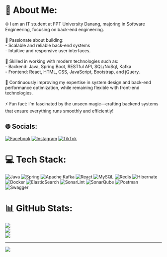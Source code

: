 # 💫 About Me:
🌐 I am an IT student at FPT University Danang, majoring in Software Engineering, focusing on back-end engineering.<br><br>🚀 Passionate about building:<br>- Scalable and reliable back-end systems<br>- Intuitive and responsive user interfaces.<br><br>🤝 Skilled in working with modern technologies such as:<br>- Backend: Java, Spring Boot, RESTful API, SQL/NoSql, Kafka<br>- Frontend: React, HTML, CSS, JavaScript, Bootstrap, and jQuery.<br><br>🌱 Continuously improving my expertise in system design and back-end performance optimization, while remaining flexible with front-end technologies.<br><br>⚡ Fun fact: I’m fascinated by the unseen magic—crafting backend systems that ensure everything runs smoothly and efficiently!<br>


## 🌐 Socials:
[![Facebook](https://img.shields.io/badge/Facebook-%231877F2.svg?logo=Facebook&logoColor=white)](https://facebook.com/https://www.facebook.com/profile.php?id=100028989917543) [![Instagram](https://img.shields.io/badge/Instagram-%23E4405F.svg?logo=Instagram&logoColor=white)](https://instagram.com/https://www.instagram.com/02_10_003/) [![TikTok](https://img.shields.io/badge/TikTok-%23000000.svg?logo=TikTok&logoColor=white)](https://tiktok.com/@https://www.tiktok.com/@khanhduc212) 

# 💻 Tech Stack:
![Java](https://img.shields.io/badge/java-%23ED8B00.svg?style=for-the-badge&logo=openjdk&logoColor=white) ![Spring](https://img.shields.io/badge/spring-%236DB33F.svg?style=for-the-badge&logo=spring&logoColor=white) ![Apache Kafka](https://img.shields.io/badge/Apache%20Kafka-000?style=for-the-badge&logo=apachekafka) ![React](https://img.shields.io/badge/react-%2320232a.svg?style=for-the-badge&logo=react&logoColor=%2361DAFB) ![MySQL](https://img.shields.io/badge/mysql-4479A1.svg?style=for-the-badge&logo=mysql&logoColor=white) ![Redis](https://img.shields.io/badge/redis-%23DD0031.svg?style=for-the-badge&logo=redis&logoColor=white) ![Hibernate](https://img.shields.io/badge/Hibernate-59666C?style=for-the-badge&logo=Hibernate&logoColor=white) ![Docker](https://img.shields.io/badge/docker-%230db7ed.svg?style=for-the-badge&logo=docker&logoColor=white) ![ElasticSearch](https://img.shields.io/badge/-ElasticSearch-005571?style=for-the-badge&logo=elasticsearch) ![SonarLint](https://img.shields.io/badge/SonarLint-CB2029?style=for-the-badge&logo=SONARLINT&logoColor=white) ![SonarQube](https://img.shields.io/badge/SonarQube-black?style=for-the-badge&logo=sonarqube&logoColor=4E9BCD) ![Postman](https://img.shields.io/badge/Postman-FF6C37?style=for-the-badge&logo=postman&logoColor=white) ![Swagger](https://img.shields.io/badge/-Swagger-%23Clojure?style=for-the-badge&logo=swagger&logoColor=white)
# 📊 GitHub Stats:
![](https://github-readme-stats.vercel.app/api?username=lekhanhduc&theme=tokyonight&hide_border=false&include_all_commits=false&count_private=false)<br/>
![](https://github-readme-streak-stats.herokuapp.com/?user=lekhanhduc&theme=tokyonight&hide_border=false)<br/>
![](https://github-readme-stats.vercel.app/api/top-langs/?username=lekhanhduc&theme=tokyonight&hide_border=false&include_all_commits=false&count_private=false&layout=compact)

---
[![](https://visitcount.itsvg.in/api?id=lekhanhduc&icon=0&color=0)](https://visitcount.itsvg.in)

<!-- Proudly created with GPRM ( https://gprm.itsvg.in ) -->
